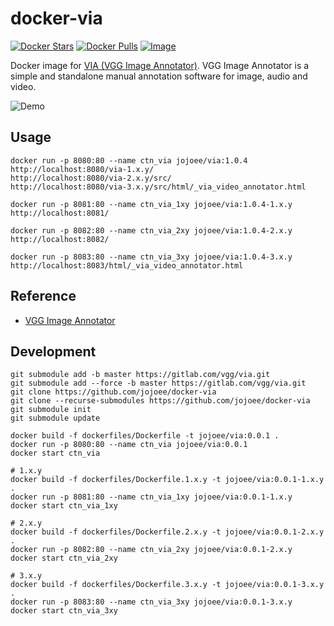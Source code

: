 # docker-via

[![Docker Stars](https://img.shields.io/docker/stars/jojoee/via.svg?style=flat-square)](https://hub.docker.com/r/jojoee/via/)
[![Docker Pulls](https://img.shields.io/docker/pulls/jojoee/via.svg?style=flat-square)](https://hub.docker.com/r/jojoee/via/)
[![Image](https://images.microbadger.com/badges/image/jojoee/via.svg)](http://microbadger.com/images/jojoee/via)

Docker image for [VIA (VGG Image Annotator)](https://gitlab.com/vgg/via). VGG Image Annotator is a simple and standalone manual annotation software for image, audio and video.

![Demo](https://raw.githack.com/jojoee/docker-via/master/demo.png)

## Usage

```
docker run -p 8080:80 --name ctn_via jojoee/via:1.0.4
http://localhost:8080/via-1.x.y/
http://localhost:8080/via-2.x.y/src/
http://localhost:8080/via-3.x.y/src/html/_via_video_annotator.html

docker run -p 8081:80 --name ctn_via_1xy jojoee/via:1.0.4-1.x.y
http://localhost:8081/

docker run -p 8082:80 --name ctn_via_2xy jojoee/via:1.0.4-2.x.y
http://localhost:8082/

docker run -p 8083:80 --name ctn_via_3xy jojoee/via:1.0.4-3.x.y
http://localhost:8083/html/_via_video_annotator.html
```

## Reference
- [VGG Image Annotator](https://gitlab.com/vgg/via)

## Development

```
git submodule add -b master https://gitlab.com/vgg/via.git
git submodule add --force -b master https://gitlab.com/vgg/via.git
git clone https://github.com/jojoee/docker-via
git clone --recurse-submodules https://github.com/jojoee/docker-via
git submodule init
git submodule update

docker build -f dockerfiles/Dockerfile -t jojoee/via:0.0.1 .
docker run -p 8080:80 --name ctn_via jojoee/via:0.0.1
docker start ctn_via

# 1.x.y
docker build -f dockerfiles/Dockerfile.1.x.y -t jojoee/via:0.0.1-1.x.y .
docker run -p 8081:80 --name ctn_via_1xy jojoee/via:0.0.1-1.x.y
docker start ctn_via_1xy

# 2.x.y
docker build -f dockerfiles/Dockerfile.2.x.y -t jojoee/via:0.0.1-2.x.y .
docker run -p 8082:80 --name ctn_via_2xy jojoee/via:0.0.1-2.x.y
docker start ctn_via_2xy

# 3.x.y
docker build -f dockerfiles/Dockerfile.3.x.y -t jojoee/via:0.0.1-3.x.y .
docker run -p 8083:80 --name ctn_via_3xy jojoee/via:0.0.1-3.x.y
docker start ctn_via_3xy
```

